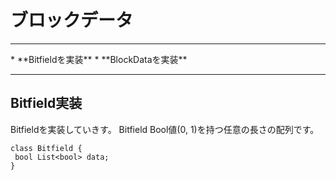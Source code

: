 # ブロックデータ
<hr>
* **Bitfieldを実装**
* **BlockDataを実装**
<hr>


## Bitfield実装

Bitfieldを実装していきす。 Bitfield Bool値(0, 1)を持つ任意の長さの配列です。

```
class Bitfield {
 bool List<bool> data;
}


